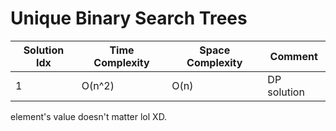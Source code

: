 # Unique Binary Search Trees

| Solution Idx | Time Complexity | Space Complexity | Comment     |
| ------------ | --------------- | ---------------- | ----------- |
| 1            | O(n^2)          | O(n)             | DP solution |

element's value doesn't matter lol XD.
